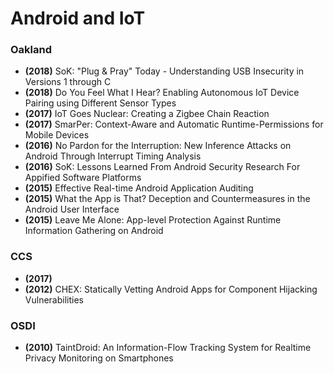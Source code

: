# Android and IoT

### Oakland

* **(2018)** SoK: "Plug & Pray" Today - Understanding USB Insecurity in Versions 1 through C
* **(2018)** Do You Feel What I Hear? Enabling Autonomous IoT Device Pairing using Different Sensor Types
* **(2017)** IoT Goes Nuclear: Creating a Zigbee Chain Reaction
* **(2017)** SmarPer: Context-Aware and Automatic Runtime-Permissions for Mobile Devices
* **(2016)** No Pardon for the Interruption: New Inference Attacks on Android Through Interrupt Timing Analysis
* **(2016)** SoK: Lessons Learned From Android Security Research For Appified Software Platforms
* **(2015)** Effective Real-time Android Application Auditing
* **(2015)** What the App is That? Deception and Countermeasures in the Android User Interface
* **(2015)** Leave Me Alone: App-level Protection Against Runtime Information Gathering on Android

### CCS
* **(2017)** 
* **(2012)** CHEX: Statically Vetting Android Apps for Component Hijacking Vulnerabilities

### OSDI
* **(2010)** TaintDroid: An Information-Flow Tracking System for Realtime Privacy Monitoring on Smartphones
